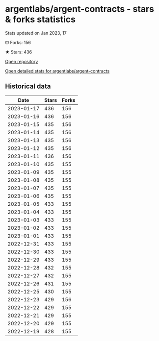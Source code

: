# argentlabs/argent-contracts - stars & forks statistics

Stats updated on Jan 2023, 17

☋ Forks: 156

★ Stars: 436

[Open repository](https://github.com/argentlabs/argent-contracts)

[Open detailed stats for argentlabs/argent-contracts](https://reviewgithub.com/rep/argentlabs/argent-contracts)

## Historical data
| Date | Stars | Forks |
|------|-------|-------|
| 2023-01-17 | 436 | 156 | 
| 2023-01-16 | 436 | 156 | 
| 2023-01-15 | 435 | 156 | 
| 2023-01-14 | 435 | 156 | 
| 2023-01-13 | 435 | 156 | 
| 2023-01-12 | 435 | 156 | 
| 2023-01-11 | 436 | 156 | 
| 2023-01-10 | 435 | 155 | 
| 2023-01-09 | 435 | 155 | 
| 2023-01-08 | 435 | 155 | 
| 2023-01-07 | 435 | 155 | 
| 2023-01-06 | 435 | 155 | 
| 2023-01-05 | 433 | 155 | 
| 2023-01-04 | 433 | 155 | 
| 2023-01-03 | 433 | 155 | 
| 2023-01-02 | 433 | 155 | 
| 2023-01-01 | 433 | 155 | 
| 2022-12-31 | 433 | 155 | 
| 2022-12-30 | 433 | 155 | 
| 2022-12-29 | 433 | 155 | 
| 2022-12-28 | 432 | 155 | 
| 2022-12-27 | 432 | 155 | 
| 2022-12-26 | 431 | 155 | 
| 2022-12-25 | 430 | 155 | 
| 2022-12-23 | 429 | 156 | 
| 2022-12-22 | 429 | 155 | 
| 2022-12-21 | 429 | 155 | 
| 2022-12-20 | 429 | 155 | 
| 2022-12-19 | 428 | 155 | 

